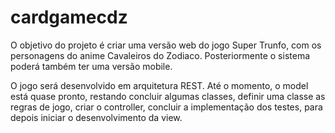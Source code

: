 # cardgamecdz


O objetivo do projeto é criar uma versão web do jogo Super Trunfo, com os personagens do anime Cavaleiros do Zodiaco.
Posteriormente o sistema poderá também ter uma versão mobile.



O jogo será desenvolvido em arquitetura REST. Até o momento, o model está quase pronto, restando concluir algumas classes, definir uma classe as regras de jogo, criar o controller, concluir a implementação dos testes, para depois iniciar o desenvolvimento da view.
